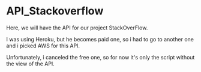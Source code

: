 # API_Stackoverflow

Here, we will have the API for our project StackOverFlow.

I was using Heroku, but he becomes paid one, so i had to go to another one and i picked AWS for this API.

Unfortunately, i canceled the free one, so for now it's only the script without the view of the API.
